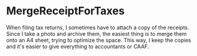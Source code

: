 # MergeReceiptForTaxes
When filing tax returns, I sometimes have to attach a copy of the receipts. Since I take a photo and archive them, the easiest thing is to merge them onto an A4 sheet, trying to optimize the space. This way, I keep the copies and it's easier to give everything to accountants or CAAF.
